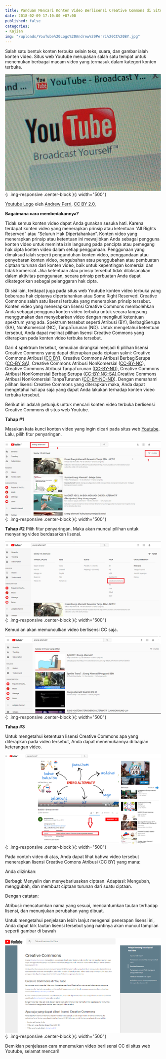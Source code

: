 ```yaml
---
title: Panduan Mencari Konten Video Berlisensi Creative Commons di Situs Web Youtube
date: 2018-02-09 17:10:00 +07:00
published: false
categories:
- Kajian
img: "/uploads/YouTube%20Logo%20Andrew%20Perri%20CC%20BY.jpg"
---
```


Salah satu bentuk konten terbuka selain teks, suara, dan gambar ialah konten video. Situs web Youtube merupakan salah satu tempat untuk menemukan berbagai macam video yang termasuk dalam kategori konten terbuka.

![YouTube Logo Andrew Perri CC BY.jpg](/uploads/YouTube%20Logo%20Andrew%20Perri%20CC%20BY.jpg){: .img-responsive .center-block }{: width="500"}

[Youtube Logo](http://www.flickr.com/photos/cheesepuff/2406468228/in/photolist-4EDMaw-s7SFvu-dgDoTf-55gLyD-77TAQR-fmKE92-SWGxG8-6onadg-9itmQR-VTFGxQ-aTG8xX-7hbQMM-6PHmG9-7xht8k-bpkUfh-65nLCL-5ND1Lt-4zxoW6-5YPoCv-WRXiWN-7tMy7s-dC62ZR-7jJ8md-ejyQvD-cgE7ZE-5JAJdo-7jp42k-77NFJ2-9i2bCo-SftTDp-6B53Ja-94FeT8-2BPCeY-9Kz3Td-35PfXQ-6tRjru-3KLuR7-9GnLW7-4qyHTV-5HcZ9E-azTtkT-5JJLuN-77WXud-dofZVD-a2mBLG-8bjTQB-XpQzMX-nxUoke-dLgpAR-6NVeA7) oleh [Andrew Perri](http://www.flickr.com/photos/cheesepuff/), [CC BY 2.0.](http://creativecommons.org/licenses/by/2.0/)

**Bagaimana cara membedakannya?**

Tidak semua konten video dapat Anda gunakan sesuka hati. Karena terdapat konten video  yang menerapkan prinsip atau ketentuan “All Rights Reserved” atau “Seluruh Hak Dipertahankan”. Konten video  yang menerapkan prinsip atau ketentuan ini mewajibkan Anda sebagai pengguna konten video untuk meminta izin langsung pada pencipta atau pemegang hak cipta konten video dalam setiap penggunaan. Penggunaan yang dimaksud ialah seperti pengunduhan konten video, penggandaan atau penyebaran konten video, pengubahan atau penggubahan atau pembuatan ciptaan turunan dari konten video, baik untuk kepentingan komersial dan tidak komersial. Jika ketentuan atau prinsip tersebut tidak dilaksanakan dalam aktivitas penggunaan, secara prinsip perbuatan Anda dapat dikategorikan sebagai pelanggaran hak cipta.

Di sisi lain, terdapat juga pada situs web Youtube konten video terbuka yang beberapa hak ciptanya dipertahankan atau Some Right Reserved. Creative Commons salah satu lisensi terbuka yang menerapkan prinsip tersebut. Konten video yang menerapkan lisensi Creative Commons membolehkan Anda sebagai pengguna konten video terbuka untuk secara langsung menggunakan dan menyebarkan video dengan mengikuti ketentuan spektrum yang ada. Spektrum tersebut seperti Atribusi (BY), BerbagiSerupa (SA), NonKomersial (NC), TanpaTurunan (ND). Untuk mengetahui ketentuan tersebut, Anda dapat melihat pilihan lisensi Creative Commons yang diterapkan pada konten video terbuka tersebut. 

Dari 4 spektrum tersebut, kemudian dirangkai menjadi 6 pilihan lisensi Creative Commons yang dapat diterapkan pada ciptaan yakni: Creative Commons Atribusi ([CC BY](http://creativecommons.org/licenses/by/4.0/deed.id)), Creative Commons Atribusi BerbagiSerupa ([CC-BY SA](http://creativecommons.org/licenses/by-sa/4.0/deed.id)),  Creative Commons Atribusi NonKomersial ([CC-BY-NC](http://creativecommons.org/licenses/by-nc/4.0/deed.id)), Creative Commons Atribusi TanpaTurunan ([CC-BY-ND](http://creativecommons.org/licenses/by-nd/4.0/deed.id)), Creative Commons Atribusi NonKomersial BerbagiSerupa ([CC-BY-NC-SA](http://creativecommons.org/licenses/by-nc-sa/4.0/deed.id)),Creative Commons Atribusi NonKomersial TanpaTurunan ([CC-BY-NC-ND](http://creativecommons.org/licenses/by-nc-nd/4.0/deed.id)). Dengan memahami pilihan lisensi Creative Commons yang diterapkan maka, Anda dapat mengetahui hal apa saja yang dapat Anda lakukan terhadap konten video terbuka tersebut. 

Berikut ini adalah petunjuk untuk mencari konten video terbuka berlisensi Creative Commons di situs web Youtube.

**Tahap #1**

Masukan kata kunci konten video yang ingin dicari  pada  situs web [Youtube](http:///www.youtube.com). Lalu, pilih fitur penyaringan.

![1.png](/uploads/1.png){: .img-responsive .center-block }{: width="500"}

**Tahap #2**
Pilih fitur penyaringan. Maka akan muncul pilihan untuk menyaring video berdasarkan lisensi.  

![2.png](/uploads/2.png){: .img-responsive .center-block }{: width="500"}

Kemudian akan memunculkan video berlisensi CC saja.

![3.png](/uploads/3.png){: .img-responsive .center-block }{: width="500"}

**Tahap #3**

Untuk mengetahui ketentuan lisensi Creative Commons apa yang diterapkan pada video tersebut, Anda dapat menemukannya di bagian keterangan video. 

![4.png](/uploads/4.png){: .img-responsive .center-block }{: width="500"}

Pada contoh video di atas, Anda dapat lihat bahwa video tersebut menerapkan lisensi Creative Comons Atribusi (CC BY) yang mana: 

Anda diizinkan:

Berbagi: Menyalin dan menyebarluaskan ciptaan.
Adaptasi: Mengubah, menggubah, dan membuat ciptaan turunan dari suatu ciptaan.

Dengan catatan:

Atribusi: mencatumkan nama yang sesuai, mencantumkan tautan terhadap lisensi, dan menunjukan perubahan yang dibuat.

Untuk mengetahui penjelasan lebih lanjut mengenai penerapan lisensi ini, Anda dapat klik tautan lisensi tersebut yang nantinya akan muncul tampilan seperti gambar di bawah

![5.png](/uploads/5.png){: .img-responsive .center-block }{: width="500"}

Demikian penjelasan cara menemukan video berlisensi CC di situs web Youtube, selamat mencari!
